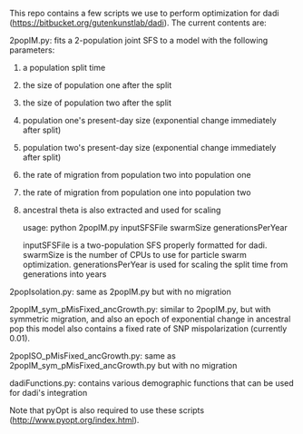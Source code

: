 This repo contains a few scripts we use to perform optimization for dadi (https://bitbucket.org/gutenkunstlab/dadi). The current contents are:

2popIM.py: fits a 2-population joint SFS to a model with the following parameters:

1) a population split time
2) the size of population one after the split
3) the size of population two after the split
4) population one's present-day size (exponential change immediately after split)
5) population two's present-day size (exponential change immediately after split)
6) the rate of migration from population two into population one
7) the rate of migration from population one into population two
8) ancestral theta is also extracted and used for scaling

	usage: python 2popIM.py inputSFSFile swarmSize generationsPerYear
	
	inputSFSFile is a two-population SFS properly formatted for dadi.
swarmSize is the number of CPUs to use for particle swarm optimization.
generationsPerYear is used for scaling the split time from generations into years

2popIsolation.py: same as 2popIM.py but with no migration

2popIM\_sym\_pMisFixed\_ancGrowth.py: similar to 2popIM.py, but with symmetric migration, and also an epoch of exponential change in ancestral pop
	this model also contains a fixed rate of SNP mispolarization (currently 0.01).

2popISO\_pMisFixed\_ancGrowth.py: same as 2popIM\_sym\_pMisFixed\_ancGrowth.py but with no migration

dadiFunctions.py: contains various demographic functions that can be used for dadi's integration

Note that pyOpt is also required to use these scripts (http://www.pyopt.org/index.html).
